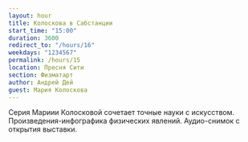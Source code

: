 ```yaml
---
layout: hour
title: Колоскова в Сабстанции
start_time: "15:00"
duration: 3600
redirect_to: "/hours/16"
weekdays: "1234567"
permalink: /hours/15
location: Пресня Сити
section: Физматарт
author: Андрей Дей
guest: Мария Колоскова  
---
```


Серия Мариии Колосковой сочетает точные науки с искусством. Произведения-инфографика физических явлений. Аудио-снимок с открытия выставки.

